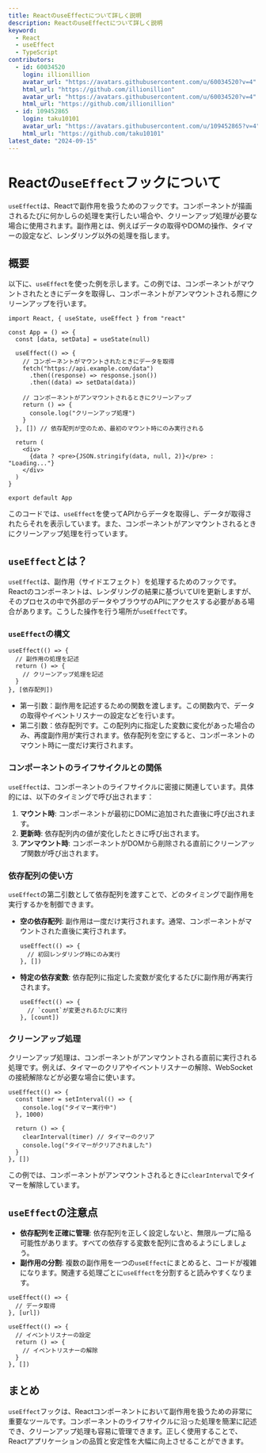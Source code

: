 ```yaml
---
title: ReactのuseEffectについて詳しく説明
description: ReactのuseEffectについて詳しく説明
keyword:
  - React
  - useEffect
  - TypeScript
contributors:
  - id: 60034520
    login: illionillion
    avatar_url: "https://avatars.githubusercontent.com/u/60034520?v=4"
    html_url: "https://github.com/illionillion"
    avatar_url: "https://avatars.githubusercontent.com/u/60034520?v=4"
    html_url: "https://github.com/illionillion"
  - id: 109452865
    login: taku10101
    avatar_url: "https://avatars.githubusercontent.com/u/109452865?v=4"
    html_url: "https://github.com/taku10101"
latest_date: "2024-09-15"
---
```


# Reactの`useEffect`フックについて

`useEffect`は、Reactで副作用を扱うためのフックです。コンポーネントが描画されるたびに何かしらの処理を実行したい場合や、クリーンアップ処理が必要な場合に使用されます。副作用とは、例えばデータの取得やDOMの操作、タイマーの設定など、レンダリング以外の処理を指します。

## 概要

以下に、`useEffect`を使った例を示します。この例では、コンポーネントがマウントされたときにデータを取得し、コンポーネントがアンマウントされる際にクリーンアップを行います。

```tsx
import React, { useState, useEffect } from "react"

const App = () => {
  const [data, setData] = useState(null)

  useEffect(() => {
    // コンポーネントがマウントされたときにデータを取得
    fetch("https://api.example.com/data")
      .then((response) => response.json())
      .then((data) => setData(data))

    // コンポーネントがアンマウントされるときにクリーンアップ
    return () => {
      console.log("クリーンアップ処理")
    }
  }, []) // 依存配列が空のため、最初のマウント時にのみ実行される

  return (
    <div>
      {data ? <pre>{JSON.stringify(data, null, 2)}</pre> : "Loading..."}
    </div>
  )
}

export default App
```

このコードでは、`useEffect`を使ってAPIからデータを取得し、データが取得されたらそれを表示しています。また、コンポーネントがアンマウントされるときにクリーンアップ処理を行っています。

## `useEffect`とは？

`useEffect`は、副作用（サイドエフェクト）を処理するためのフックです。Reactのコンポーネントは、レンダリングの結果に基づいてUIを更新しますが、そのプロセスの中で外部のデータやブラウザのAPIにアクセスする必要がある場合があります。こうした操作を行う場所が`useEffect`です。

### `useEffect`の構文

```tsx
useEffect(() => {
  // 副作用の処理を記述
  return () => {
    // クリーンアップ処理を記述
  }
}, [依存配列])
```

- 第一引数：副作用を記述するための関数を渡します。この関数内で、データの取得やイベントリスナーの設定などを行います。
- 第二引数：依存配列です。この配列内に指定した変数に変化があった場合のみ、再度副作用が実行されます。依存配列を空にすると、コンポーネントのマウント時に一度だけ実行されます。

### コンポーネントのライフサイクルとの関係

`useEffect`は、コンポーネントのライフサイクルに密接に関連しています。具体的には、以下のタイミングで呼び出されます：

1. **マウント時**: コンポーネントが最初にDOMに追加された直後に呼び出されます。
2. **更新時**: 依存配列内の値が変化したときに呼び出されます。
3. **アンマウント時**: コンポーネントがDOMから削除される直前にクリーンアップ関数が呼び出されます。

### 依存配列の使い方

`useEffect`の第二引数として依存配列を渡すことで、どのタイミングで副作用を実行するかを制御できます。

- **空の依存配列**: 副作用は一度だけ実行されます。通常、コンポーネントがマウントされた直後に実行されます。

  ```tsx
  useEffect(() => {
    // 初回レンダリング時にのみ実行
  }, [])
  ```

- **特定の依存変数**: 依存配列に指定した変数が変化するたびに副作用が再実行されます。

  ```tsx
  useEffect(() => {
    // `count`が変更されるたびに実行
  }, [count])
  ```

### クリーンアップ処理

クリーンアップ処理は、コンポーネントがアンマウントされる直前に実行される処理です。例えば、タイマーのクリアやイベントリスナーの解除、WebSocketの接続解除などが必要な場合に使います。

```tsx
useEffect(() => {
  const timer = setInterval(() => {
    console.log("タイマー実行中")
  }, 1000)

  return () => {
    clearInterval(timer) // タイマーのクリア
    console.log("タイマーがクリアされました")
  }
}, [])
```

この例では、コンポーネントがアンマウントされるときに`clearInterval`でタイマーを解除しています。

## `useEffect`の注意点

- **依存配列を正確に管理**: 依存配列を正しく設定しないと、無限ループに陥る可能性があります。すべての依存する変数を配列に含めるようにしましょう。
- **副作用の分割**: 複数の副作用を一つの`useEffect`にまとめると、コードが複雑になります。関連する処理ごとに`useEffect`を分割すると読みやすくなります。

```tsx
useEffect(() => {
  // データ取得
}, [url])

useEffect(() => {
  // イベントリスナーの設定
  return () => {
    // イベントリスナーの解除
  }
}, [])
```

## まとめ

`useEffect`フックは、Reactコンポーネントにおいて副作用を扱うための非常に重要なツールです。コンポーネントのライフサイクルに沿った処理を簡潔に記述でき、クリーンアップ処理も容易に管理できます。正しく使用することで、Reactアプリケーションの品質と安定性を大幅に向上させることができます。
